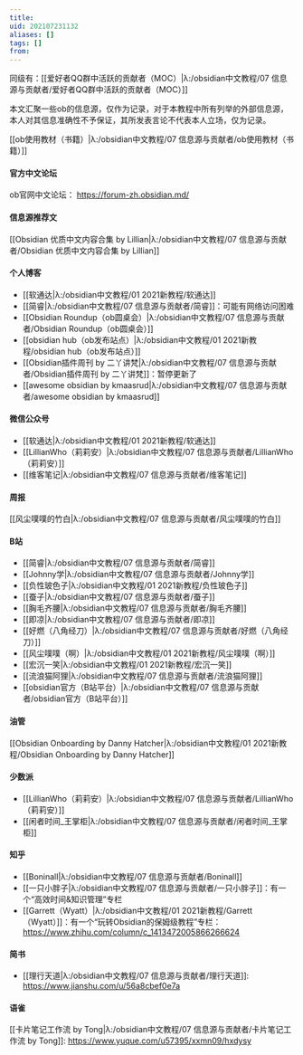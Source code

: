 ```yaml
---
title: 
uid: 202107231132
aliases: []
tags: []
from: 
---
```

同级有：[[爱好者QQ群中活跃的贡献者（MOC）|λ:/obsidian中文教程/07 信息源与贡献者/爱好者QQ群中活跃的贡献者（MOC）]]

本文汇聚一些ob的信息源，仅作为记录，对于本教程中所有列举的外部信息源，本人对其信息准确性不予保证，其所发表言论不代表本人立场，仅为记录。

[[ob使用教材（书籍）|λ:/obsidian中文教程/07 信息源与贡献者/ob使用教材（书籍）]]

#### 官方中文论坛
ob官网中文论坛： https://forum-zh.obsidian.md/

#### 信息源推荐文
[[Obsidian 优质中文内容合集 by Lillian|λ:/obsidian中文教程/07 信息源与贡献者/Obsidian 优质中文内容合集 by Lillian]]

#### 个人博客
- [[软通达|λ:/obsidian中文教程/01 2021新教程/软通达]]
- [[简睿|λ:/obsidian中文教程/07 信息源与贡献者/简睿]]：可能有网络访问困难
- [[Obsidian Roundup（ob圆桌会）|λ:/obsidian中文教程/07 信息源与贡献者/Obsidian Roundup（ob圆桌会）]]
- [[obsidian hub（ob发布站点）|λ:/obsidian中文教程/01 2021新教程/obsidian hub（ob发布站点）]]
- [[Obsidian插件周刊 by 二丫讲梵|λ:/obsidian中文教程/07 信息源与贡献者/Obsidian插件周刊 by 二丫讲梵]]：暂停更新了
- [[awesome obsidian by kmaasrud|λ:/obsidian中文教程/07 信息源与贡献者/awesome obsidian by kmaasrud]]

#### 微信公众号
- [[软通达|λ:/obsidian中文教程/01 2021新教程/软通达]]
- [[LillianWho（莉莉安）|λ:/obsidian中文教程/07 信息源与贡献者/LillianWho（莉莉安）]]
- [[维客笔记|λ:/obsidian中文教程/07 信息源与贡献者/维客笔记]]

#### 周报
[[风尘噗噗的竹白|λ:/obsidian中文教程/07 信息源与贡献者/风尘噗噗的竹白]]

#### B站
- [[简睿|λ:/obsidian中文教程/07 信息源与贡献者/简睿]]
- [[Johnny学|λ:/obsidian中文教程/07 信息源与贡献者/Johnny学]]
- [[负性玻色子|λ:/obsidian中文教程/01 2021新教程/负性玻色子]]
- [[蚕子|λ:/obsidian中文教程/07 信息源与贡献者/蚕子]]
- [[胸毛齐腰|λ:/obsidian中文教程/07 信息源与贡献者/胸毛齐腰]]
- [[即凉|λ:/obsidian中文教程/07 信息源与贡献者/即凉]]
- [[好燃（八角经刀）|λ:/obsidian中文教程/07 信息源与贡献者/好燃（八角经刀）]]
- [[风尘噗噗（啊）|λ:/obsidian中文教程/01 2021新教程/风尘噗噗（啊）]]
- [[宏沉一笑|λ:/obsidian中文教程/01 2021新教程/宏沉一笑]]
- [[流浪猫阿狸|λ:/obsidian中文教程/07 信息源与贡献者/流浪猫阿狸]]
- [[obsidian官方（B站平台）|λ:/obsidian中文教程/07 信息源与贡献者/obsidian官方（B站平台）]]

#### 油管
[[Obsidian Onboarding by Danny Hatcher|λ:/obsidian中文教程/01 2021新教程/Obsidian Onboarding by Danny Hatcher]]

#### 少数派
- [[LillianWho（莉莉安）|λ:/obsidian中文教程/07 信息源与贡献者/LillianWho（莉莉安）]]
- [[闲者时间_王掌柜|λ:/obsidian中文教程/07 信息源与贡献者/闲者时间_王掌柜]]

#### 知乎
- [[Boninall|λ:/obsidian中文教程/07 信息源与贡献者/Boninall]]
- [[一只小胖子|λ:/obsidian中文教程/07 信息源与贡献者/一只小胖子]]：有一个“高效时间&知识管理”专栏
- [[Garrett（Wyatt）|λ:/obsidian中文教程/01 2021新教程/Garrett（Wyatt）]]：有一个“玩转Obsidian的保姆级教程”专栏： https://www.zhihu.com/column/c_1413472005866266624


#### 简书
- [[理行天道|λ:/obsidian中文教程/07 信息源与贡献者/理行天道]]: https://www.jianshu.com/u/56a8cbef0e7a

#### 语雀
[[卡片笔记工作流 by Tong|λ:/obsidian中文教程/07 信息源与贡献者/卡片笔记工作流 by Tong]]: https://www.yuque.com/u57395/xxmn09/hxdysy

